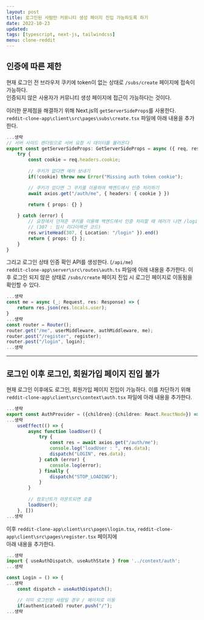 ```yaml
---
layout: post
title: 로그인된 사람만 커뮤니티 생성 페이지 진입 가능하도록 하기
date: 2022-10-23
updated: 
tags: [typescript, next-js, tailwindcss]
menu: clone-reddit
---
```

## 인증에 따른 제한
현재 로그인 전 브라우저 쿠키에 token이 없는 상태로 `/subs/create` 페이지에 접속이 가능하다.   
인증되지 않은 사용자가 커뮤니티 생성 페이지에 접근이 가능하다는 것이다.

이러한 문제점을 해결하기 위해 Next.js의 `getServerSideProps`를 사용한다.   
`reddit-clone-app\client\src\pages\subs\create.tsx` 파일에 아래 내용을 추가한다.
```typescript
...생략
// 서버 사이드 렌더링으로 서버 요청 시 데이터를 불러온다
export const getServerSideProps: GetServerSideProps = async ({ req, res }) => {
    try {
        const cookie = req.headers.cookie;
        
        // 쿠키가 없다면 에러 보내기
        if(!cookie) throw new Error("Missing auth token cookie");

        // 쿠키가 있다면 그 쿠키를 이용하여 백엔드에서 인증 처리하기
        await axios.get("/auth/me", { headers: { cookie } })

        return { props: {} }
        
    } catch (error) {
        // 요청에서 던져준 쿠키를 이용해 백엔드에서 인증 처리할 때 에러가 나면 /login 페이지로 이동
        // (307 : 임시 리다이렉션 코드)
        res.writeHead(307, { Location: "/login" }).end()
        return { props: {} };
    }
}
```

그리고 로그인 상태 인증 확인 API를 생성한다. (`/api/me`)   
`reddit-clone-app\server\src\routes\auth.ts` 파일에 아래 내용을 추가한다.
이후 로그인 되지 않은 상태로 `/subs/create` 페이지 진입 시 로그인 페이지로 이동됨을 확인할 수 있다.

```typescript
...생략
const me = async (_: Request, res: Response) => {
    return res.json(res.locals.user);
}
...생략
const router = Router();
router.get("/me", userMiddleware, authMiddleware, me);
router.post("/register", register);
router.post("/login", login);
...생략
```

- - -

## 로그인 이후 로그인, 회원가입 페이지 진입 불가
현재 로그인 이후에도 로그인, 회원가입 페이지 진입이 가능하다.
이를 차단하기 위해 `reddit-clone-app\client\src\context\auth.tsx` 파일에 아래 내용을 추가한다.

```typescript 
...생략
export const AuthProvider = ({children}:{children: React.ReactNode}) => {
...생략
    useEffect(() => {
        async function loadUser() {
            try {
                const res = await axios.get("/auth/me");
                console.log("loadUser : ", res.data);
                dispatch("LOGIN", res.data);
            } catch (error) {
                console.log(error);
            } finally {
                dispatch("STOP_LOADING");
            }
        }
        
        // 컴포넌트가 마운트되면 호출
        loadUser();
    }, [])
...생략
```

이후 `reddit-clone-app\client\src\pages\login.tsx`, `reddit-clone-app\client\src\pages\register.tsx` 페이지에   
아래 내용을 추가한다.

```typescript
...생략
import { useAuthDispatch, useAuthState } from '../context/auth';
...생략

const Login = () => {
...생략
    const dispatch = useAuthDispatch();

    // 이미 로그인된 사람일 경우 / 페이지로 이동
    if(authenticated) router.push("/");
...생략
```
